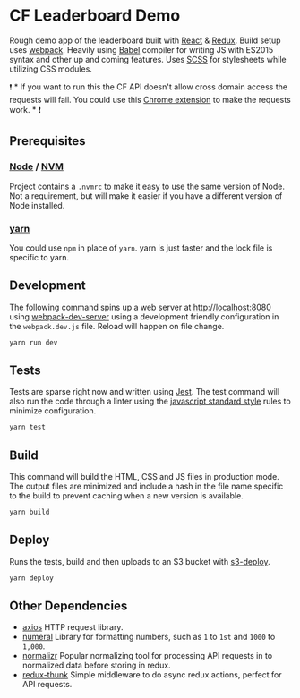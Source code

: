 # CF Leaderboard Demo

Rough demo app of the leaderboard built with [React](https://reactjs.org/) & [Redux](https://redux.js.org/). Build setup uses [webpack](https://webpack.js.org/). Heavily using [Babel](https://babeljs.io/) compiler for writing JS with ES2015 syntax and other up and coming features. Uses [SCSS](http://sass-lang.com/) for stylesheets while utilizing CSS modules.

:exclamation: * If you want to run this the CF API doesn't allow cross domain access the requests will fail. You could use this [Chrome extension](https://chrome.google.com/webstore/detail/allow-control-allow-origi/nlfbmbojpeacfghkpbjhddihlkkiljbi) to make the requests work. *
:exclamation:

## Prerequisites

### [Node](https://nodejs.org/en/) / [NVM](https://github.com/creationix/nvm)
Project contains a `.nvmrc` to make it easy to use the same version of Node. Not a requirement, but will make it easier if you have a different version of Node installed.

### [yarn](https://yarnpkg.com/en/)
You could use `npm` in place of `yarn`. yarn is just faster and the lock file is specific to yarn.

## Development

The following command spins up a web server at [http://localhost:8080](http://localhost:8080) using [webpack-dev-server](https://github.com/webpack/webpack-dev-server) using a development friendly configuration in the `webpack.dev.js` file. Reload will happen on file change.

```sh
yarn run dev
```

## Tests
Tests are sparse right now and written using [Jest](https://facebook.github.io/jest/). The test command will also run the code through a linter using the [javascript standard style](https://standardjs.com/) rules to minimize configuration.

```sh
yarn test
```

## Build
This command will build the HTML, CSS and JS files in production mode. The output files are minimized and include a hash in the file name specific to the build to prevent caching when a new version is available.

```sh
yarn build
```


## Deploy
Runs the tests, build and then uploads to an S3 bucket with [s3-deploy](https://www.npmjs.com/package/s3-deploy).
```sh
yarn deploy
```

## Other Dependencies

* [axios](https://github.com/axios/axios) HTTP request library.
* [numeral](numeraljs.com) Library for formatting numbers, such as `1` to `1st` and `1000` to `1,000`.
* [normalizr](https://github.com/paularmstrong/normalizr) Popular normalizing tool for processing API requests in to normalized data before storing in redux.
* [redux-thunk](https://github.com/gaearon/redux-thunk) Simple middleware to do async redux actions, perfect for API requests.
